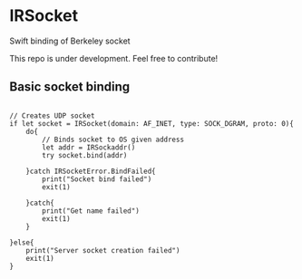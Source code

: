 # IRSocket
Swift binding of Berkeley socket

This repo is under development. Feel free to contribute!

## Basic socket binding

```

// Creates UDP socket
if let socket = IRSocket(domain: AF_INET, type: SOCK_DGRAM, proto: 0){
    do{
        // Binds socket to OS given address
        let addr = IRSockaddr()
        try socket.bind(addr)
        
    }catch IRSocketError.BindFailed{
        print("Socket bind failed")
        exit(1)
        
    }catch{
        print("Get name failed")
        exit(1)
    }
    
}else{
    print("Server socket creation failed")
    exit(1)
}

```

